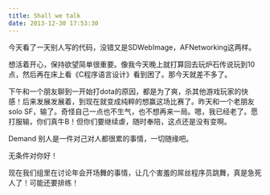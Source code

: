 ```yaml
---
title: Shall we talk
date: 2013-12-30 17:53:30
---
```


今天看了一天别人写的代码，没错又是SDWebImage，AFNetworking这两样。

想活着开心，保持欲望简单很重要。像我今天晚上就打算回去玩炉石传说玩到10点，然后再在床上看《C程序语言设计》看到困了。那今天就差不多了。

下午和一个朋友聊到一开始打dota的原因，都是为了爽，杀其他游戏玩家的快感！后来发展发展着，到现在就变成纯粹的想赢这场比赛了。昨天和一个老朋友solo SF，输了。奇怪自己一点也不生气，也不想再来一局。嗯，我已经老了。愿打服输，你们真牛B！但你们要继续虐，随时奉陪，这点还是没有变啊。

Demand 别人是一件对己对人都很累的事情，一切随缘吧。

无条件对你好！

现在我们组里在讨论年会开场舞的事情，让几个害羞的屌丝程序员跳舞，真是急死人了！可能还要排练！
